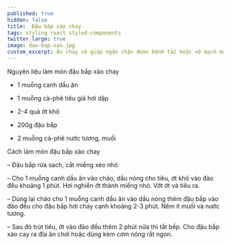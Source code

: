 ```yaml
---
published: true
hidden: false
title:  Đậu bắp xào chay
tags: styling react styled-components
twitter_large: true
image: dau-bap-xao.jpg
custom_excerpt: Ăn chay sẽ giúp ngăn chặn được bệnh tắc hoặc vỡ mạch máu ở người tăng huyết áp, hạn chế tai biến nhồi máu cơ tim.
---
```


Nguyên liệu làm món đậu bắp xào chay

+ 1 muỗng canh dầu ăn

+ 1 muỗng cà-phê tiêu giã hơi dập

+ 2-4 quả ớt khô

+ 200g đậu bắp

+ 2 muỗng cà-phê nước tương, muối

Cách làm món đậu bắp xào chay

– Đậu bắp rửa sạch, cắt miếng xéo nhỏ

– Cho 1 muỗng canh dầu ăn vào chảo, dầu nóng cho tiêu, ớt khô vào đảo đều khoảng 1 phút. Hơi nghiền ớt thành miếng nhỏ. Vớt ớt và tiêu ra.

– Dùng lại chảo cho 1 muỗng canh dầu ăn vào dầu nóng thêm đậu bắp vào đảo đều cho đậu bắp hơi cháy cạnh khoảng 2-3 phút. Nêm ít muối và nước tương.

– Sau đó trút tiêu, ớt vào đảo đều thêm 2 phút nữa thì tắt bếp. Cho đậu bắp xào cay ra đĩa ăn chơi hoặc dùng kèm cơm nóng rất ngon.